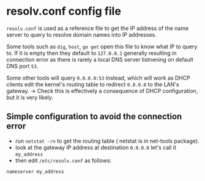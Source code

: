 # resolv.conf config file
`resolv.conf` is used as a reference file to
get the IP address of the name server to query
to resolve domain names into IP addresses.

Some tools such as `dig`, `host`, `go get` open
this file to know what IP to query to. If it is empty
then they default to `127.0.0.1` generally resulting in
connection error as there is rarely a local DNS server
listnening on default DNS port `53`.

Some other tools will query `0.0.0.0:53` instead, which will
work as DHCP clients edit the kernel's routing table to redirect
`0.0.0.0` to the LAN's gateway.
-> Check this is effectively a consequence of DHCP configuration,
but it is very likely.

## Simple configuration to avoid the connection error
- run `netstat -rn` to get the routing table (
netstat is in net-tools package).
- look at the gateway IP address at destination `0.0.0.0`
let's call it `my_address`
- then edit `/etc/resolv.conf` as follows:
```
nameserver my_address
```

